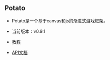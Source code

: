 ## Potato

   * Potato是一个基于canvas和js的渐进式游戏框架。

   * 当前版本：v0.9.1

   * [教程](https://www.yuque.com/roanne/potatotutorial)

   * [API文档](https://www.yuque.com/roanne/potatoapi)